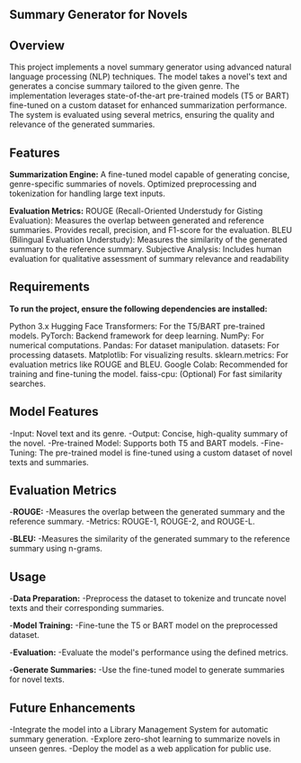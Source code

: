 ## Summary Generator for Novels

## Overview
This project implements a novel summary generator using advanced natural language processing (NLP) techniques. The model takes a novel's text and generates a concise summary tailored to the given genre. 
The implementation leverages state-of-the-art pre-trained models (T5 or BART) fine-tuned on a custom dataset for enhanced summarization performance. The system is evaluated using several metrics, ensuring 
the quality and relevance of the generated summaries.

## Features
**Summarization Engine:**
A fine-tuned model capable of generating concise, genre-specific summaries of novels.
Optimized preprocessing and tokenization for handling large text inputs.

**Evaluation Metrics:**
ROUGE (Recall-Oriented Understudy for Gisting Evaluation):
    Measures the overlap between generated and reference summaries.
    Provides recall, precision, and F1-score for the evaluation.
BLEU (Bilingual Evaluation Understudy):
    Measures the similarity of the generated summary to the reference summary.
Subjective Analysis:
    Includes human evaluation for qualitative assessment of summary relevance and readability

## Requirements
**To run the project, ensure the following dependencies are installed:**

 Python 3.x
 Hugging Face Transformers: For the T5/BART pre-trained models.
 PyTorch: Backend framework for deep learning.
 NumPy: For numerical computations.
 Pandas: For dataset manipulation.
 datasets: For processing datasets.
 Matplotlib: For visualizing results.
 sklearn.metrics: For evaluation metrics like ROUGE and BLEU.
 Google Colab: Recommended for training and fine-tuning the model.
 faiss-cpu: (Optional) For fast similarity searches.

## Model Features
-Input: Novel text and its genre.
-Output: Concise, high-quality summary of the novel.
-Pre-trained Model: Supports both T5 and BART models.
-Fine-Tuning: The pre-trained model is fine-tuned using a custom dataset of novel texts and summaries.

## Evaluation Metrics
-**ROUGE:**
    -Measures the overlap between the generated summary and the reference summary.
    -Metrics: ROUGE-1, ROUGE-2, and ROUGE-L.

-**BLEU:**
    -Measures the similarity of the generated summary to the reference summary using n-grams.

## Usage
-**Data Preparation:**
    -Preprocess the dataset to tokenize and truncate novel texts and their corresponding summaries.

-**Model Training:**
    -Fine-tune the T5 or BART model on the preprocessed dataset.

-**Evaluation:**
    -Evaluate the model's performance using the defined metrics.

-**Generate Summaries:**
    -Use the fine-tuned model to generate summaries for novel texts.

## Future Enhancements
   -Integrate the model into a Library Management System for automatic summary generation.
   -Explore zero-shot learning to summarize novels in unseen genres.
   -Deploy the model as a web application for public use.


